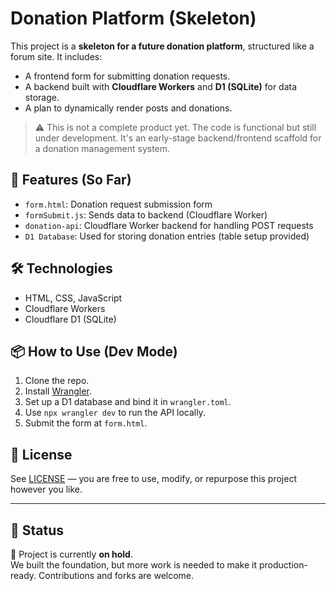 # Donation Platform (Skeleton)

This project is a **skeleton for a future donation platform**, structured like a forum site. It includes:

- A frontend form for submitting donation requests.
- A backend built with **Cloudflare Workers** and **D1 (SQLite)** for data storage.
- A plan to dynamically render posts and donations.

> ⚠️ This is not a complete product yet. The code is functional but still under development. It's an early-stage backend/frontend scaffold for a donation management system.

## 🧩 Features (So Far)

- `form.html`: Donation request submission form
- `formSubmit.js`: Sends data to backend (Cloudflare Worker)
- `donation-api`: Cloudflare Worker backend for handling POST requests
- `D1 Database`: Used for storing donation entries (table setup provided)

## 🛠️ Technologies

- HTML, CSS, JavaScript
- Cloudflare Workers
- Cloudflare D1 (SQLite)

## 📦 How to Use (Dev Mode)

1. Clone the repo.
2. Install [Wrangler](https://developers.cloudflare.com/workers/wrangler/install/).
3. Set up a D1 database and bind it in `wrangler.toml`.
4. Use `npx wrangler dev` to run the API locally.
5. Submit the form at `form.html`.

## 📌 License

See [LICENSE](./LICENSE) — you are free to use, modify, or repurpose this project however you like.

---

## 🚧 Status

🛑 Project is currently **on hold**.  
We built the foundation, but more work is needed to make it production-ready. Contributions and forks are welcome.
